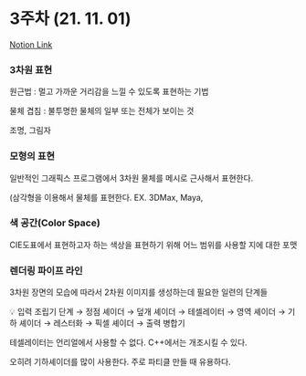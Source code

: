 # 3주차 (21. 11. 01)
[Notion Link](https://www.notion.so/3-21-11-01-1480299a3c014c219b551ec7b9b3a477)

### 3차원 표현

원근법 : 멀고 가까운 거리감을 느낄 수 있도록 표현하는 기법

물체 겹침 : 불투명한 물체의 일부 또는 전체가 보이는 것

조명, 그림자

### 모형의 표현

일반적인 그래픽스 프로그램에서 3차원 물체를 메시로 근사해서 표현한다.

(삼각형을 이용해서 물체를 표현한다. EX. 3DMax, Maya, 

### 색 공간(Color Space)

CIE도표에서 표현하고자 하는 색상을 표현하기 위해 어느 범위를 사용할 지에 대한 포맷

### 렌더링 파이프 라인

3차원 장면의 모습에 따라서 2차원 이미지를 생성하는데 필요한 일련의 단계들

<aside>
💡 입력 조립기 단계 → 정점 셰이더 → 덮개 셰이더 → 테셀레이터 → 영역 셰이더 → 기하 셰이더 → 레스터화 → 픽셀 셰이더 → 출력 병합기

</aside>

테셀레이터는 언리얼에서 사용할 수 없다.
C++에서는 개조시킬 수 있다.

오히려 기하셰이더를 많이 사용한다. 주로 파티클 만들 때 유용하다.